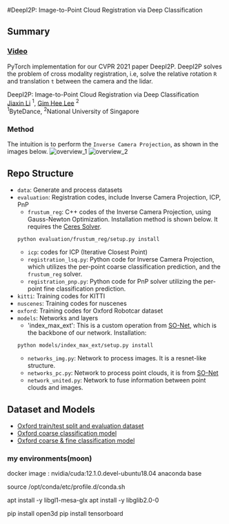 #DeepI2P: Image-to-Point Cloud Registration via Deep Classification
## Summary
### [Video](resources/deepi2p-cvpr2021-compressed.mp4)
PyTorch implementation for our CVPR 2021 paper DeepI2P. DeepI2P solves the problem of cross modality registration, i.e, solve the relative rotation `R` and translation `t` between the camera and the lidar.

DeepI2P: Image-to-Point Cloud Registration via Deep Classification<br>
[Jiaxin Li](https://www.jiaxinli.me/) <sup>1</sup>,
[Gim Hee Lee](https://www.comp.nus.edu.sg/~leegh) <sup>2</sup> <br>
<sup>1</sup>ByteDance, <sup>2</sup>National University of Singapore  

### Method
The intuition is to perform the ``Inverse Camera Projection``, as shown in the images below.
![overview_1](resources/overview_1.png)
![overview_2](resources/overview_2.png)

## Repo Structure
- `data`: Generate and process datasets
- `evaluation`: Registration codes, include Inverse Camera Projection, ICP, PnP
  - `frustum_reg`: C++ codes of the Inverse Camera Projection, using Gauss-Newton Optimization. Installation method is shown below. It requires the [Ceres Solver](http://ceres-solver.org/). 
  ```
  python evaluation/frustum_reg/setup.py install
  ```
  - `icp`: codes for ICP (Iterative Closest Point)
  - `registration_lsq.py`: Python code for Inverse Camera Projection, which utilizes the per-point coarse classification prediction, and the `frustum_reg` solver.
  - `registration_pnp.py`: Python code for PnP solver utilizing the per-point fine classification prediction.
- `kitti`: Training codes for KITTI
- `nuscenes`: Training codes for nuscenes
- `oxford`: Training codes for Oxford Robotcar dataset
- `models`: Networks and layers
  - 'index_max_ext': This is a custom operation from [SO-Net](https://github.com/lijx10/SO-Net), which is the backbone of our network. Installation:
  ```
  python models/index_max_ext/setup.py install
  ```
  - `networks_img.py`: Network to process images. It is a resnet-like structure.
  - `networks_pc.py`: Network to process point clouds, it is from [SO-Net](https://github.com/lijx10/SO-Net)
  - `network_united.py`: Network to fuse information between point clouds and images.

## Dataset and Models
- [Oxford train/test split and evaluation dataset](https://drive.google.com/drive/folders/1MVNDGCRXVjC-hxtW_mg4abMXmtpNVzLR?usp=sharing)
- [Oxford coarse classification model](https://drive.google.com/drive/folders/1rycR7xtptDA9gqh-p4n5AsZtu0d3iKsC?usp=sharing)
- [Oxford coarse \& fine classification model](https://drive.google.com/drive/folders/1lzbI1PjmqmmdiVYGgkSB1yo7-7vnW9f4?usp=sharing)

### my environments(moon)

docker image : nvidia/cuda:12.1.0.devel-ubuntu18.04
anaconda base

source /opt/conda/etc/profile.d/conda.sh

apt install -y libgl1-mesa-glx
apt install -y  libglib2.0-0

pip install open3d
pip install tensorboard